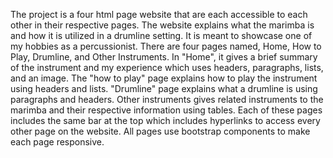 The project is a four html page website that are each accessible to each other in their respective pages.
The website explains what the marimba is and how it is utilized in a drumline setting. It is meant to showcase
one of my hobbies as a percussionist. There are four pages named, Home, How to Play, Drumline, and Other Instruments.
In "Home", it gives a brief summary of the instrument and my experience which uses headers, paragraphs, lists, and an image. The "how to play" page explains how to play the instrument using headers and lists. "Drumline" page explains what a drumline is using paragraphs and headers. Other instruments gives related instruments to the marimba and their respective information using tables. Each of these pages includes the same bar at the top which includes hyperlinks to access every other page on the website. All pages use bootstrap components to make each page responsive.